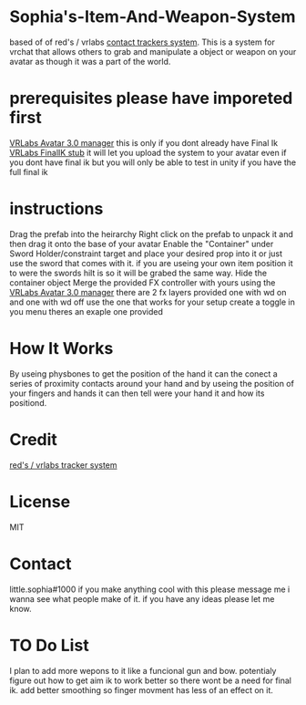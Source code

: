 # Sophia's-Item-And-Weapon-System
based of of red's / vrlabs [contact trackers system](https://github.com/VRLabs/Contact-Tracker). This is a system for vrchat that allows others to grab and manipulate a object or weapon on your avatar as though it was a part of the world.

# prerequisites please have imporeted first
[VRLabs Avatar 3.0 manager](https://github.com/VRLabs/Avatars-3.0-Manager)
this is only if you dont already have Final Ik [VRLabs FinalIK stub](https://github.com/VRLabs/Final-IK-Stub) it will let you upload the system to your avatar even if you dont have final ik but you will only be able to test in unity if you have the full final ik



# instructions
Drag the prefab into the heirarchy
Right click on the prefab to unpack it and then drag it onto the base of your avatar
Enable the "Container" under Sword Holder/constraint target and place your desired prop into it or just use the sword that comes with it.
if you are useing your own item position it to were the swords hilt is so it will be grabed the same way.
Hide the container object 
Merge the provided FX controller with yours using the [VRLabs Avatar 3.0 manager](https://github.com/VRLabs/Avatars-3.0-Manager)
there are 2 fx layers provided one with wd on and one with wd off use the one that works for your setup
create a toggle in you menu theres an exaple one provided


# How It Works
By useing physbones to get the position of the hand it can the conect a series of proximity contacts around your hand and by useing the position of your fingers and hands it can then tell were your hand it and how its positiond.

# Credit
[red's / vrlabs tracker system](https://github.com/VRLabs/Contact-Tracker)

# License
MIT

# Contact
little.sophia#1000 if you make anything cool with this please message me i wanna see what people make of it. if you have any ideas please let me know.

# TO Do List
I plan to add more wepons to it like a funcional gun and bow.
potentialy figure out how to get aim ik to work better so there wont be a need for final ik.
add better smoothing so finger movment has less of an effect on it.
